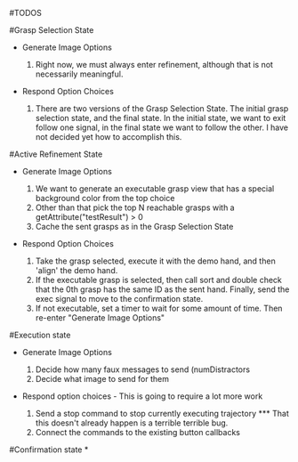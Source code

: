 #TODOS

#Grasp Selection State
  * Generate Image Options
    1. Right now, we must always enter refinement, 
       although that is not necessarily meaningful. 

  * Respond Option Choices
    1. There are two versions of the Grasp Selection State. 
       The initial grasp selection state, and the final state. 
       In the initial state, we want to exit follow one signal,
       in the final state we want to follow the other. I have not decided
       yet how to accomplish this.


#Active Refinement State
  * Generate Image Options
    1. We want to generate an executable grasp view that has a special background color from the top choice
    2. Other than that pick the top N reachable grasps with a getAttribute("testResult") > 0
    3. Cache the sent grasps as in the Grasp Selection State
  
  * Respond Option Choices
	1. Take the grasp selected, execute it with the demo hand, and then 'align' the demo hand.
	2. If the executable grasp is selected, then call sort and double check that the 0th grasp 
           has the same ID as the sent hand. Finally, send the exec signal to move to the
           confirmation state. 
	3. If not executable, set a timer to wait for some amount of time. 
	   Then re-enter "Generate Image Options"
    


#Execution state 
  * Generate Image Options
    1. Decide how many faux messages to send (numDistractors
    2. Decide what image to send for them 

  * Respond option choices - This is going to require a lot more work
    1. Send a stop command to stop currently executing trajectory
	*** That this doesn't already happen is a terrible terrible bug. 
    2.  Connect the commands to the existing button callbacks



#Confirmation state
  * 
